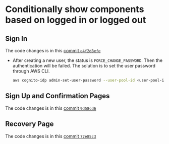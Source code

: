 # Conditionally show components based on logged in or logged out

## Sign In

The code changes is in this [commit `e4f2d8efe`](https://github.com/binli2020/aws-bootcamp-cruddur-2023/commit/e4f2d8efe023576bf48be473e2bd80f6c2af488c)

* After creating a new user, the status is `FORCE_CHANGE_PASSWORD`. Then the authentication will be failed. The solution is to set the user password through AWS CLI.

    ```sh
    aws cognito-idp admin-set-user-password --user-pool-id <user-pool-id> --username <user-name> --password <password> --permanent
    ```
## Sign Up and Confirmation Pages

The code changes is in this [commit `9d58cd6`](https://github.com/binli2020/aws-bootcamp-cruddur-2023/commit/9d58cd6b4001c2c98e0e237030283d5511a997cf)

## Recovery Page
The code changes is in this [commit `72e85c3`](https://github.com/binli2020/aws-bootcamp-cruddur-2023/commit/72e85c3908c19fcec3f4231407d20c5c2e9b28a3)


